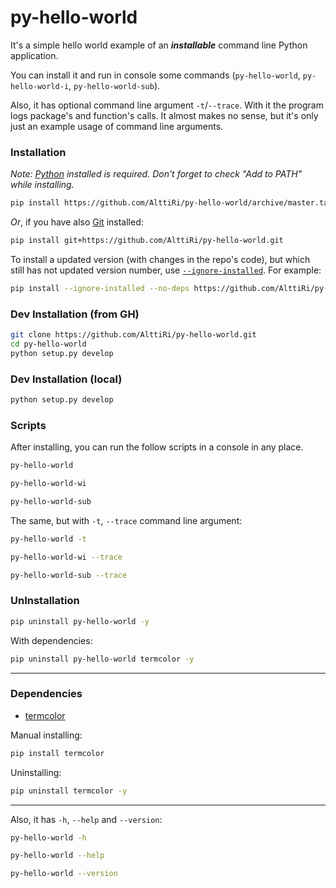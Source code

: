 # py-hello-world

It's a simple hello world example of an **_installable_** command line Python application.

You can install it and run in console some commands (`py-hello-world`, `py-hello-world-i`, `py-hello-world-sub`).

Also, it has optional command line argument `-t`/`--trace`. 
With it the program logs package's and function's calls.
It almost makes no sense, but it's only just an example usage of command line arguments.


### Installation


_Note: [Python](https://www.python.org/downloads/) installed is required. Don't forget to check "Add to PATH" while installing._

```bash
pip install https://github.com/AlttiRi/py-hello-world/archive/master.tar.gz
```

_Or_, if you have also [Git](https://git-scm.com/downloads) installed:

```bash
pip install git+https://github.com/AlttiRi/py-hello-world.git
```

To install a updated version (with changes in the repo's code), but which still has not updated version number, use [`--ignore-installed`](https://pip.pypa.io/en/latest/cli/pip_install/#options).
For example:
```bash
pip install --ignore-installed --no-deps https://github.com/AlttiRi/py-hello-world/archive/master.tar.gz
```


### Dev Installation (from GH)
```bash
git clone https://github.com/AlttiRi/py-hello-world.git
cd py-hello-world
python setup.py develop
```

### Dev Installation (local)
```bash
python setup.py develop
```

### Scripts

After installing, you can run the follow scripts in a console in any place.

```bash
py-hello-world
```
```bash
py-hello-world-wi
```
```bash
py-hello-world-sub
```

The same, but with `-t`, `--trace` command line argument:
```bash
py-hello-world -t
```
```bash
py-hello-world-wi --trace
```
```bash
py-hello-world-sub --trace
```

### UnInstallation
```bash
pip uninstall py-hello-world -y
```

With dependencies:
```bash
pip uninstall py-hello-world termcolor -y
```

---

### Dependencies

- [termcolor](https://pypi.org/project/termcolor/)

Manual installing:
```bash
pip install termcolor
```

Uninstalling:
```bash
pip uninstall termcolor -y
```

---

Also, it has `-h`, `--help` and `--version`:

```bash
py-hello-world -h
```
```bash
py-hello-world --help
```
```bash
py-hello-world --version
```
